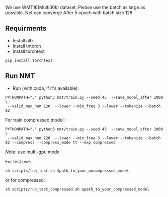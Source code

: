 

We use WMT16(Multi30k) dataset. Please use the batch as large as possible. 
Net can converge After 5 epoch with batch size 128.
   
## Requirments

* Install nltk
* Install tntorch
* Install torchtext

```
pip install torchtext
```

## Run NMT

* Run (with cuda, if it's available):

```
PYTHONPATH="." python3 nmt/train.py --seed 45  --save_model_after 1000 \
 --valid_max_num 120  --lower --min_freq 3 --lower --tokenize --batch 82
 ```
 
 
 For train compressed model:

```
PYTHONPATH="." python3 nmt/train.py --seed 45  --save_model_after 1000 \
 --valid_max_num 120  --lower --min_freq 3 --lower --tokenize --batch 82 --compress --compress_mode tt --exp compressed

 ```
 
 _Note_: use multi-gpu mode 
 
 For test use:
 ```
 sh scripts/run_test.sh $path_to_your_uncompressed_model
 ```
 or for compressed:
  ```
 sh scripts/run_test_compressed.sh $path_to_your_compressed_model
 ```
 
